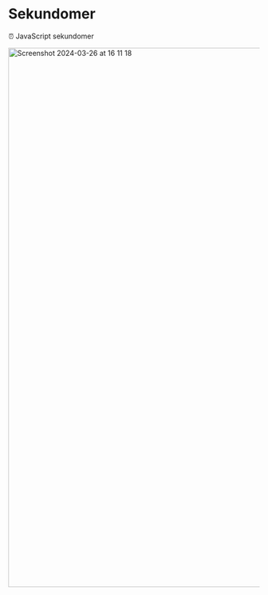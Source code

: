 # Sekundomer
⏰ JavaScript sekundomer


<img width="1079" alt="Screenshot 2024-03-26 at 16 11 18" src="https://github.com/sweet-orchard/Sekundomer/assets/146839131/c7499c06-e35b-4b99-88f6-df7fb519a1ba">
